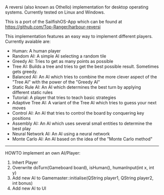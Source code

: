 A reversi (also known as Othello) implementation for desktop operating systems.
Currently tested on Linux and Windows.

This is a port of the SailfishOS-App which can be found at
https://github.com/Top-Ranger/harbour-reversi

This implementation features an easy way to implement different players.
Currently avaiable are:
   * Human: A human player
   * Random AI: A simple AI selecting a random tile
   * Greedy AI: Tries to get as many points as possible
   * Tree AI: Builds a tree and tries to get the best possible result. Sometimes gets greedy.
   * Balanced AI: An AI which tries to combine the more clever aspect of the "Tree AI" with the power of the "Greedy AI"
   * Static Rule AI: An AI which determines the best turn by applying different static rules
   * Tutorial: A player that tries to teach basic strategies
   * Adaptive Tree AI: A variant of the Tree AI which tries to guess your next moves
   * Control AI: An AI that tries to control the board by conquering key positions
   * Assembly AI: An AI which uses several small entities to determine the best play
   * Neural Network AI: An AI using a neural network
   * Monte Carlo AI: An AI based on the idea of the "Monte Carlo method"

---

HOWTO implement an own AI/Player:
   1. Inhert Player
   2. Overwrite doTurn(Gameboard board), isHuman(), humanInput(int x, int y)
   3. Add new AI to Gamemaster::initialise(QString player1, QString player2, int bonus)
   4. Add new AI to UI
   
